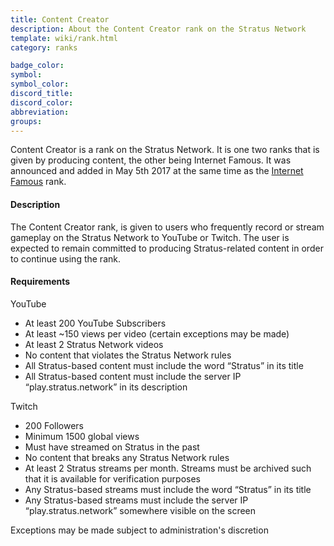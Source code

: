 ```yaml
---
title: Content Creator
description: About the Content Creator rank on the Stratus Network
template: wiki/rank.html
category: ranks

badge_color: 
symbol: 
symbol_color: 
discord_title: 
discord_color: 
abbreviation: 
groups: 
---
```


Content Creator is a rank on the Stratus Network. It is one two ranks that is given by producing content, the other being Internet Famous. It was announced and added in May 5th 2017 at the same time as the [Internet Famous](internetfamous) rank.

#### Description

The Content Creator rank, is given to users who frequently record or stream gameplay on the Stratus Network to YouTube or Twitch. The user is expected to remain committed to producing Stratus-related content in order to continue using the rank.

#### Requirements

YouTube

- At least 200 YouTube Subscribers
- At least ~150 views per video (certain exceptions may be made)
- At least 2 Stratus Network videos
- No content that violates the Stratus Network rules
- All Stratus-based content must include the word “Stratus” in its title
- All Stratus-based content must include the server IP “play.stratus.network” in its description

Twitch

- 200 Followers
- Minimum 1500 global views
- Must have streamed on Stratus in the past
- No content that breaks any Stratus Network rules
- At least 2 Stratus streams per month. Streams must be archived such that it is available for verification purposes
- Any Stratus-based streams must include the word “Stratus” in its title
- Any Stratus-based streams must include the server IP “play.stratus.network” somewhere visible on the screen

Exceptions may be made subject to administration's discretion
